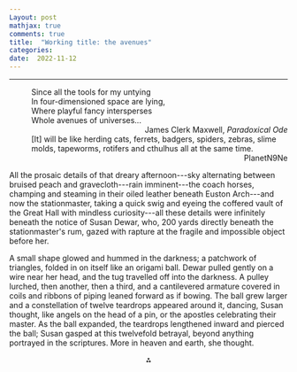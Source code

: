 ```yaml
---
Layout: post
mathjax: true
comments: true
title:  "Working title: the avenues"
categories:
date:  2022-11-12
---
```


---

<span style="padding-left: 40px; display:block">
Since all the tools for my untying <br>
In four-dimensioned space are lying, <br>
Where playful fancy intersperses <br>
Whole avenues of universes...
</span>

<div style="text-align: right">James Clerk Maxwell, <i>Paradoxical Ode</i>
</div>

<span style="padding-left: 40px; display:block">
[It] will be like herding cats, ferrets, badgers, spiders, zebras,
slime molds, tapeworms, rotifers and cthulhus all at the same time.
</span>

<div style="text-align: right">PlanetN9Ne
</div>

All the prosaic details of that dreary afternoon---sky alternating between bruised peach and
gravecloth---rain imminent---the coach horses, champing and steaming
in their oiled leather beneath Euston Arch---and now the stationmaster,
taking a quick swig and eyeing the coffered vault of
the Great Hall with mindless curiosity---all these details were
infinitely beneath the notice of Susan Dewar, who, 200
yards directly beneath the stationmaster's rum, gazed with rapture at the fragile and
impossible object before her.

A small shape glowed and hummed in the darkness; a patchwork of
triangles, folded in on itself like an origami ball.
Dewar pulled gently on a wire near her head, and the tug travelled off
into the darkness. A pulley lurched, then another, then a
third, and a cantilevered armature covered in coils and ribbons of
piping leaned forward as if bowing.
The ball grew larger and a constellation of twelve teardrops appeared around
it, dancing, Susan thought, like angels on the head of a pin, or the
apostles celebrating their master.
As the ball expanded, the teardrops lengthened inward and pierced the
ball; Susan gasped at this twelvefold betrayal, beyond anything
portrayed in the scriptures.
More in heaven and earth, she thought.

<p align="center">
  ⁂
  </p>

<!-- https://en.wikipedia.org/wiki/London_Pneumatic_Despatch_Company -->
<!-- http://www.polytope.net/hedrondude/regulars.htm -->
